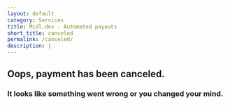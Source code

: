 ```yaml
---
layout: default
category: Services
title: Midl.dev - Automated payouts
short_title: canceled
permalink: /canceled/
description: | 
---
```


## Oops, payment has been canceled. 

### It looks like something went wrong or you changed your mind. 


